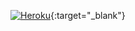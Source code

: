 [![Heroku](https://img.shields.io/badge/heroku-%23430098.svg?style=for-the-badge&logo=heroku&logoColor=white)](https://hrms-project-backend.herokuapp.com/swagger-ui.html#){:target="_blank"}

